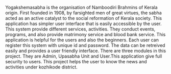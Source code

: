 Yogakshemasabha is the organisation of Namboodiri Brahmins of Kerala origin. First founded in 1908, by farsighted men of great virtues, the sabha acted as an active catalyst to the social reformation of Kerala society. This application has simpler user interface that is easily accessible by the user. This system provide different services, activities. They conduct events, programs, and also provide matrimony service and blood bank service. This application is helpful for the users and also the beginners. Each user can register this system with unique id and password. The data can be retreived easily and provides a user friendly interface. There are three modules in this project. They are Admin, Upasabha Unit and User.This application give full security to users. This project helps the user to know the news and activities under kozhikode district.
